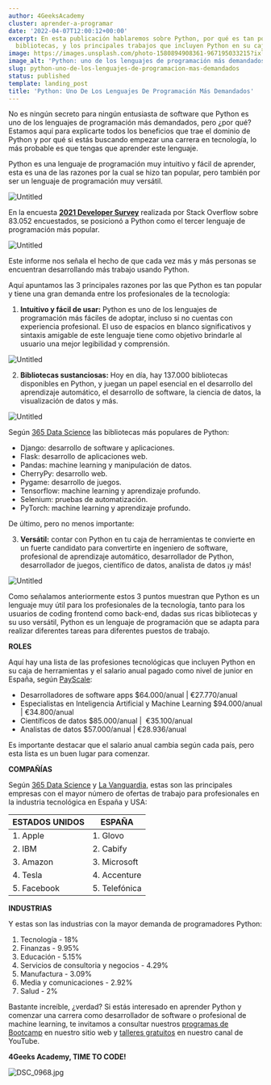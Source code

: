 ```yaml
---
author: 4GeeksAcademy
cluster: aprender-a-programar
date: '2022-04-07T12:00:12+00:00'
excerpt: En esta publicación hablaremos sobre Python, por qué es tan popular, sus
  bibliotecas, y los principales trabajos que incluyen Python en su caja de herramientas.
image: https://images.unsplash.com/photo-1580894908361-967195033215?ixlib=rb-1.2.1&ixid=MnwxMjA3fDB8MHxwaG90by1wYWdlfHx8fGVufDB8fHx8&auto=format&fit=crop&w=870&q=80
image_alt: 'Python: uno de los lenguajes de programación más demandados'
slug: python-uno-de-los-lenguajes-de-programacion-mas-demandados
status: published
template: landing_post
title: 'Python: Uno De Los Lenguajes De Programación Más Demandados'
---
```

No es ningún secreto para ningún entusiasta de software que Python es uno de los lenguajes de programación más demandados, pero ¿por qué? Estamos aquí para explicarte todos los beneficios que trae el dominio de Python y por qué si estás buscando empezar una carrera en tecnología, lo más probable es que tengas que aprender este lenguaje.

Python es una lenguaje de programación muy intuitivo y fácil de aprender, esta es una de las razones por la cual se hizo tan popular, pero también por ser un lenguaje de programación muy versátil.

![Untitled](https://images.unsplash.com/photo-1556761175-b413da4baf72?ixlib=rb-1.2.1&ixid=MnwxMjA3fDB8MHxwaG90by1wYWdlfHx8fGVufDB8fHx8&auto=format&fit=crop&w=774&q=80)

En la encuesta [**2021 Developer Survey**](https://insights.stackoverflow.com/survey/2021#overview) realizada por Stack Overflow sobre 83.052 encuestados, se posicionó a Python como el tercer lenguaje de programación más popular.

![Untitled](https://images.unsplash.com/photo-1515879218367-8466d910aaa4?ixlib=rb-1.2.1&ixid=MnwxMjA3fDB8MHxwaG90by1wYWdlfHx8fGVufDB8fHx8&auto=format&fit=crop&w=869&q=80)

Este informe nos señala el hecho de que cada vez más y más personas se encuentran desarrollando más trabajo usando Python.

Aquí apuntamos las 3 principales razones por las que Python es tan popular y tiene una gran demanda entre los profesionales de la tecnología:

1. **Intuitivo y fácil de usar:** Python es uno de los lenguajes de programación más fáciles de adoptar, incluso si no cuentas con experiencia profesional. El uso de espacios en blanco significativos y sintaxis amigable de este lenguaje tiene como objetivo brindarle al usuario una mejor legibilidad y comprensión.

![Untitled](https://images.unsplash.com/photo-1515378791036-0648a3ef77b2?ixlib=rb-1.2.1&ixid=MnwxMjA3fDB8MHxwaG90by1wYWdlfHx8fGVufDB8fHx8&auto=format&fit=crop&w=870&q=80)

2. **Bibliotecas sustanciosas:** Hoy en día, hay 137.000 bibliotecas disponibles en Python, y juegan un papel esencial en el desarrollo del aprendizaje automático, el desarrollo de software, la ciencia de datos, la visualización de datos y más.

![Untitled](https://miro.medium.com/max/1086/1*UL8ZWQvfhI6rvGhadaSuZw.gif)

Según [365 Data Science](https://365datascience.com/) las bibliotecas más populares de Python:

- Django: desarrollo de software y aplicaciones.
- Flask: desarrollo de aplicaciones web.
- Pandas: machine learning y manipulación de datos.
- CherryPy: desarrollo web.
- Pygame: desarrollo de juegos.
- Tensorflow: machine learning y aprendizaje profundo.
- Selenium: pruebas de automatización.
- PyTorch: machine learning y aprendizaje profundo.

De último, pero no menos importante:

3. **Versátil:** contar con Python en tu caja de herramientas te convierte en un fuerte candidato para convertirte en ingeniero de software, profesional de aprendizaje automático, desarrollador de Python, desarrollador de juegos, científico de datos, analista de datos ¡y más!

![Untitled](https://images.unsplash.com/photo-1648737962083-056c3e4a437d?ixlib=rb-1.2.1&ixid=MnwxMjA3fDF8MHxwaG90by1wYWdlfHx8fGVufDB8fHx8&auto=format&fit=crop&w=870&q=80)

Como señalamos anteriormente estos 3 puntos muestran que Python es un lenguaje muy útil para los profesionales de la tecnología, tanto para los usuarios de coding frontend como back-end, dadas sus ricas bibliotecas y su uso versátil, Python es un lenguaje de programación que se adapta para realizar diferentes tareas para diferentes puestos de trabajo.

**ROLES**

Aquí hay una lista de las profesiones tecnológicas que incluyen Python en su caja de herramientas y el salario anual pagado como nivel de junior en España, según [PayScale](https://www.payscale.com/):

- Desarrolladores de software apps $64.000/anual | €27.770/anual
- Especialistas en Inteligencia Artificial y Machine Learning $94.000/anual | €34.800/anual
- Científicos de datos $85.000/anual |  €35.100/anual
- Analistas de datos $57.000/anual | €28.936/anual

Es importante destacar que el salario anual cambia según cada país, pero esta lista es un buen lugar para comenzar.

<call-to-action button_text="Ver programa" button_link="/es/curso-de-programacion-desde-cero" background="rgba(0, 151, 205, 0.15)" title="Aprende los lenguajes de programación más demandados en la industria" text="Te invitamos a impulsar tu carrera, aprendiendo a programar con nuestro Programa Full Stack Developer."></call-to-action>

**COMPAÑÍAS**

Según [365 Data Science](https://365datascience.com/) y [La Vanguardia,](https://www.lavanguardia.com/) estas son las principales empresas con el mayor número de ofertas de trabajo para profesionales en la industria tecnológica en España y USA:

| ESTADOS UNIDOS    | ESPAÑA         | 
|-------------------|----------------|
| 1. Apple          | 1. Glovo       |
| 2. IBM            | 2. Cabify      | 
| 3. Amazon         | 3. Microsoft   | 
| 4. Tesla          | 4. Accenture   |
| 5. Facebook       | 5. Telefónica  |

**INDUSTRIAS**

Y estas son las industrias con la mayor demanda de programadores Python:

1. Tecnología - 18%
2. Finanzas - 9.95%
3. Educación - 5.15%
4. Servicios de consultoria y negocios - 4.29%
5. Manufactura - 3.09%
6. Media y comunicaciones - 2.92%
7. Salud - 2%

Bastante increíble, ¿verdad? Si estás interesado en aprender Python y comenzar una carrera como desarrollador de software o profesional de machine learning, te invitamos a consultar nuestros [programas de Bootcamp](/es/inicio) en nuestro sitio web y [talleres gratuitos](https://www.youtube.com/watch?v=L4gAI6EqD7c) en nuestro canal de YouTube.

**4Geeks Academy, TIME TO CODE!**

![DSC_0968.jpg](https://breathecode.herokuapp.com/v1/media/file/dsc-0968-jpg?width=800)
